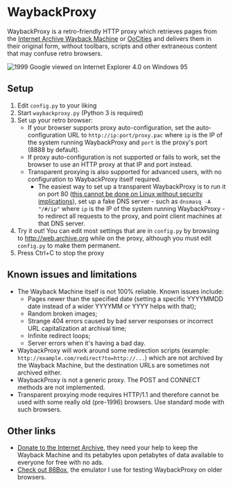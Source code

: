 # WaybackProxy

WaybackProxy is a retro-friendly HTTP proxy which retrieves pages from the [Internet Archive Wayback Machine](http://web.archive.org) or [OoCities](http://www.oocities.org) and delivers them in their original form, without toolbars, scripts and other extraneous content that may confuse retro browsers.

![1999 Google viewed on Internet Explorer 4.0 on Windows 95](http://i.imgur.com/tXsLc6O.png)

## Setup

1. Edit `config.py` to your liking
2. Start `waybackproxy.py` (Python 3 is required)
3. Set up your retro browser:
	* If your browser supports proxy auto-configuration, set the auto-configuration URL to `http://ip:port/proxy.pac` where `ip` is the IP of the system running WaybackProxy and `port` is the proxy's port (8888 by default).
	* If proxy auto-configuration is not supported or fails to work, set the browser to use an HTTP proxy at that IP and port instead.
	* Transparent proxying is also supported for advanced users, with no configuration to WaybackProxy itself required.
		* The easiest way to set up a transparent WaybackProxy is to run it on port 80 ([this cannot be done on Linux without security implications](https://unix.stackexchange.com/questions/87348/capabilities-for-a-script-on-linux)\), set up a fake DNS server - such as `dnsmasq -A "/#/ip"` where `ip` is the IP of the system running WaybackProxy - to redirect all requests to the proxy, and point client machines at that DNS server.
4. Try it out! You can edit most settings that are in `config.py` by browsing to http://web.archive.org while on the proxy, although you must edit `config.py` to make them permanent.
5. Press Ctrl+C to stop the proxy

## Known issues and limitations

* The Wayback Machine itself is not 100% reliable. Known issues include:
  * Pages newer than the specified date (setting a specific YYYYMMDD date instead of a wider YYYYMM or YYYY helps with that);
  * Random broken images;
  * Strange 404 errors caused by bad server responses or incorrect URL capitalization at archival time;
  * Infinite redirect loops;
  * Server errors when it's having a bad day.
* WaybackProxy will work around some redirection scripts (example: `http://example.com/redirect?to=http://...`) which are not archived by the Wayback Machine, but the destination URLs are sometimes not archived either.
* WaybackProxy is not a generic proxy. The POST and CONNECT methods are not implemented.
* Transparent proxying mode requires HTTP/1.1 and therefore cannot be used with some really old (pre-1996) browsers. Use standard mode with such browsers.

## Other links

* [Donate to the Internet Archive](https://archive.org/donate/), they need your help to keep the Wayback Machine and its petabytes upon petabytes of data available to everyone for free with no ads.
* [Check out 86Box](https://86box.github.io/), the emulator I use for testing WaybackProxy on older browsers.
